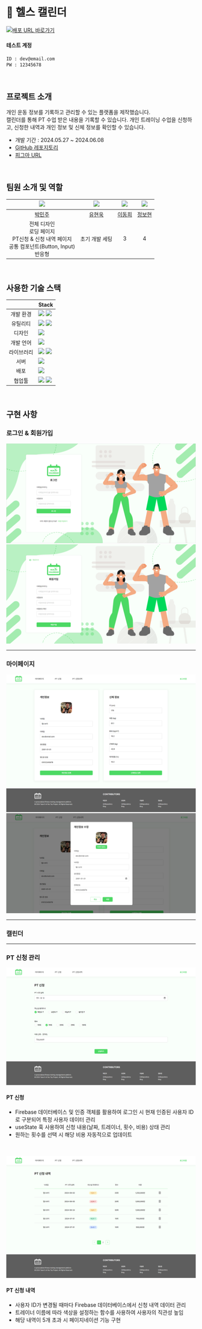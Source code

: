 # 💪 헬스 캘린더

<div>
  <a href="" target="_blank">
    <img src="https://img.shields.io/badge/배포  URL 바로가기-4CD964?style=for-the-badge&logoColor=white" alt="배포 URL 바로가기"/>
  </a>
</div>

#### 테스트 계정

```
ID : dev@email.com
PW : 12345678
```

<br>

## 프로젝트 소개

개인 운동 정보를 기록하고 관리할 수 있는 플랫폼을 제작했습니다.<br>
캘린더를 통해 PT 수업 받은 내용을 기록할 수 있습니다. 개인 트레이닝 수업을 신청하고, 신청한 내역과 개인 정보 및 신체 정보를 확인할 수 있습니다.

- 개발 기간 : 2024.05.27 ~ 2024.06.08
- [GitHub 레포지토리](https://github.com/Toy2Team/toy2)
- [피그마 URL](https://www.figma.com/design/7lEvIfutwvA9yO1EfXj5Kq/%ED%86%A0%EC%9D%B4%ED%94%84%EB%A1%9C%EC%A0%9D%ED%8A%B82_%ED%97%AC%EC%8A%A4%EC%BA%98%EB%A6%B0%EB%8D%94?m=dev&node-id=65-422&t=tar3EgTOtHJbRak2-1)

<br>

## 팀원 소개 및 역할

|          <img src="https://avatars.githubusercontent.com/u/157576281?v=4" width="150px"/>           | <img src="https://avatars.githubusercontent.com/u/110236953?v=4" width="150px" /> | <img src="https://avatars.githubusercontent.com/u/98334298?v=4" width="150px" /> | <img src="https://avatars.githubusercontent.com/u/133548706?v=4" width="150px" /> |
| :-------------------------------------------------------------------------------------------------: | :-------------------------------------------------------------------------------: | :------------------------------------------------------------------------------: | :-------------------------------------------------------------------------------: |
|                               [박민주](https://github.com/minnug-dev)                               |                     [유현욱](https://github.com/YuHyeonWook)                      |                       [이동희](https://github.com/ldh9669)                       |                    [정보현](https://github.com/jeongbohyeoun)                     |
| 전체 디자인<br>로딩 페이지<br>PT신청 & 신청 내역 페이지<br> 공통 컴포넌트(Button, Input)<br> 반응형 |                                  초기 개발 세팅                                   |                                        3                                         |                                         4                                         |

<br>

## 사용한 기술 스택

|            | Stack                                                                                                                                                                                                                             |
| :--------: | --------------------------------------------------------------------------------------------------------------------------------------------------------------------------------------------------------------------------------- |
| 개발 환경  | <img src="https://img.shields.io/badge/node.js-339933?style=for-the-badge&logo=node.js&logoColor=white"> <img src="https://img.shields.io/badge/vite-646CFF?style=for-the-badge&logo=vite&logoColor=white">                       |
|  유틸리티  | <img src="https://img.shields.io/badge/ESlint-4B32C3?style=for-the-badge&logo=ESlint&logoColor=white"> <img src="https://img.shields.io/badge/prettier-F7B93E?style=for-the-badge&logo=Prettier&logoColor=black">                 |
|   디자인   | <img src="https://img.shields.io/badge/figma-F24E1E?style=for-the-badge&logo=figma&logoColor=white">                                                                                                                              |
| 개발 언어  | <img src="https://img.shields.io/badge/typescript-3178C6?style=for-the-badge&logo=TypeScript&logoColor=black">                                                                                                                    |
| 라이브러리 | <img src="https://img.shields.io/badge/react-61DAFB?style=for-the-badge&logo=react&logoColor=white"> <img src="https://img.shields.io/badge/styled_components-DB7093?style=for-the-badge&logo=styled-components&logoColor=white"> |
|    서버    | <img src="https://img.shields.io/badge/firebase-FFCA28?style=for-the-badge&logo=firebase&logoColor=white">                                                                                                                        |
|    배포    | <img src="https://img.shields.io/badge/Vercel-000000?style=for-the-badge&logo=Vercel&logoColor=white"/>                                                                                                                           |
|   협업툴   | <img src="https://img.shields.io/badge/Git-F05032?style=for-the-badge&logo=Git&logoColor=white"> <img src="https://img.shields.io/badge/Github-181717?style=for-the-badge&logo=Github&logoColor=white">                           |

<br>

## 구현 사항

### 로그인 & 회원가입

![image](./public/readme/main.png)
![image](./public/readme/join.png)

---

### 마이페이지

![image](./public/readme/mypage.png)
![image](./public/readme/mypage-info.png)

---

### 캘린더

---

### PT 신청 관리

![image](./public/readme/apply.png)

#### PT 신청

- Firebase 데이터베이스 및 인증 객체를 활용하여 로그인 시 현재 인증된 사용자 ID로 구분되어 특정 사용자 데이터 관리
- useState 훅 사용하여 신청 내용(날짜, 트레이너, 횟수, 비용) 상태 관리
- 원하는 횟수를 선택 시 해당 비용 자동적으로 업데이트
  <br><br><br>

![image](./public/readme/apply-list.png)

#### PT 신청 내역

- 사용자 ID가 변경될 때마다 Firebase 데이터베이스에서 신청 내역 데이터 관리
- 트레이너 이름에 따라 색상을 설정하는 함수를 사용하여 사용자의 직관성 높임
- 해당 내역이 5개 초과 시 페이지네이션 기능 구현
